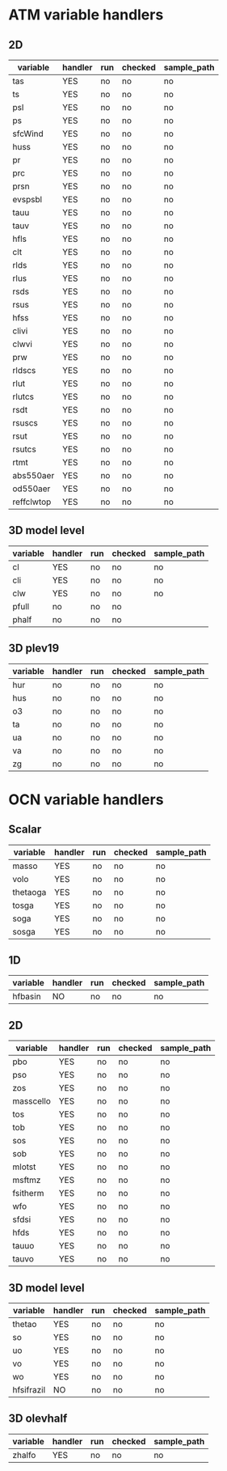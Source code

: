 # ATM variable handlers

## 2D

| variable   | handler | run | checked | sample_path |
| --------   | ------- | --- | ------- | ----------- |
| tas        | YES     | no  | no      | no          |
| ts         | YES     | no  | no      | no          |
| psl        | YES     | no  | no      | no          |
| ps         | YES     | no  | no      | no          |
| sfcWind    | YES     | no  | no      | no          |
| huss       | YES     | no  | no      | no          |
| pr         | YES     | no  | no      | no          |
| prc        | YES     | no  | no      | no          |
| prsn       | YES     | no  | no      | no          |
| evspsbl    | YES     | no  | no      | no          |
| tauu       | YES     | no  | no      | no          |
| tauv       | YES     | no  | no      | no          |
| hfls       | YES     | no  | no      | no          |
| clt        | YES     | no  | no      | no          |
| rlds       | YES     | no  | no      | no          |
| rlus       | YES     | no  | no      | no          |
| rsds       | YES     | no  | no      | no          |
| rsus       | YES     | no  | no      | no          |
| hfss       | YES     | no  | no      | no          |
| clivi      | YES     | no  | no      | no          |
| clwvi      | YES     | no  | no      | no          |
| prw        | YES     | no  | no      | no          |
| rldscs     | YES     | no  | no      | no          |
| rlut       | YES     | no  | no      | no          |
| rlutcs     | YES     | no  | no      | no          |
| rsdt       | YES     | no  | no      | no          |
| rsuscs     | YES     | no  | no      | no          |
| rsut       | YES     | no  | no      | no          |
| rsutcs     | YES     | no  | no      | no          |
| rtmt       | YES     | no  | no      | no          |
| abs550aer  | YES     | no  | no      | no          |
| od550aer   | YES     | no  | no      | no          |
| reffclwtop | YES     | no  | no      | no          |

## 3D model level

| variable | handler | run | checked | sample_path |
| -------- | ------- | --- | ------- | ----------- |
| cl       | YES     | no  | no      | no          |
| cli      | YES     | no  | no      | no          |
| clw      | YES     | no  | no      | no          |
| pfull | no | no | no |
| phalf | no | no | no |

## 3D plev19

| variable | handler | run | checked | sample_path |
| -------- | ------- | --- | ------- | ----------- |
| hur      | no      | no  | no      | no          |
| hus      | no      | no  | no      | no          |
| o3       | no      | no  | no      | no          |
| ta       | no      | no  | no      | no          |
| ua       | no      | no  | no      | no          |
| va       | no      | no  | no      | no          |
| zg       | no      | no  | no      | no          |


# OCN variable handlers

## Scalar

| variable   | handler | run | checked | sample_path |
| --------   | ------- | --- | ------- | ----------- |
| masso      | YES     | no  | no      | no          |
| volo       | YES     | no  | no      | no          |
| thetaoga   | YES     | no  | no      | no          |
| tosga      | YES     | no  | no      | no          |
| soga       | YES     | no  | no      | no          |
| sosga      | YES     | no  | no      | no          |


## 1D

| variable   | handler | run | checked | sample_path |
| --------   | ------- | --- | ------- | ----------- |
| hfbasin    | NO      | no  | no      | no          |


## 2D

| variable   | handler | run | checked | sample_path |
| --------   | ------- | --- | ------- | ----------- |
| pbo        | YES     | no  | no      | no          |
| pso        | YES     | no  | no      | no          |
| zos        | YES     | no  | no      | no          |
| masscello  | YES     | no  | no      | no          |
| tos        | YES     | no  | no      | no          |
| tob        | YES     | no  | no      | no          |
| sos        | YES     | no  | no      | no          |
| sob        | YES     | no  | no      | no          |
| mlotst     | YES     | no  | no      | no          |
| msftmz     | YES     | no  | no      | no          |
| fsitherm   | YES     | no  | no      | no          |
| wfo        | YES     | no  | no      | no          |
| sfdsi      | YES     | no  | no      | no          |
| hfds       | YES     | no  | no      | no          |
| tauuo      | YES     | no  | no      | no          |
| tauvo      | YES     | no  | no      | no          |

## 3D model level

| variable   | handler | run | checked | sample_path |
| --------   | ------- | --- | ------- | ----------- |
| thetao     | YES     | no  | no      | no          |
| so         | YES     | no  | no      | no          |
| uo         | YES     | no  | no      | no          |
| vo         | YES     | no  | no      | no          |
| wo         | YES     | no  | no      | no          |
| hfsifrazil | NO      | no  | no      | no          |

## 3D olevhalf

| variable | handler | run | checked | sample_path |
| -------- | ------- | --- | ------- | ----------- |
| zhalfo   | YES     | no  | no      | no          |

